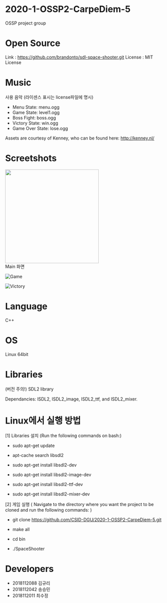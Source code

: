 
# 2020-1-OSSP2-CarpeDiem-5
OSSP project group

Open Source
=================

Link : https://github.com/brandonto/sdl-space-shooter.git
License : MIT License


Music
=================

사용 음악 (라이센스 표시는 license파일에 명시)

- Menu State: menu.ogg
- Game State: level1.ogg
- Boss Fight: boss.ogg
- Victory State: win.ogg
- Game Over State: lose.ogg

Assets are courtesy of Kenney, who can be found here: http://kenney.nl/


Screetshots
=================
<div>
<img width="300" src="https://user-images.githubusercontent.com/59468208/85220193-901daa00-b3e4-11ea-84d1-50b0a3ccd75e.png">
</div>
Main 화면 

![Game]()

![Victory]()

Language
=================

C++


OS
=================

Linux 64bit


Libraries
=================

(버전 주의!) SDL2 library

Dependancies: lSDL2, lSDL2_image, lSDL2_ttf, and lSDL2_mixer.


Linux에서 실행 방법
=================

[1] Libraries 설치 (Run the following commands on bash:)

- sudo apt-get update

- apt-cache search libsdl2

- sudo apt-get install libsdl2-dev

- sudo apt-get install libsdl2-image-dev

- sudo apt-get install libsdl2-ttf-dev

- sudo apt-get install libsdl2-mixer-dev

[2] 게임 실행 ( Navigate to the directory where you want the project to be cloned
   and run the following commands: )

- git clone https://github.com/CSID-DGU/2020-1-OSSP2-CarpeDiem-5.git

- make all

- cd bin

- ./SpaceShooter


Developers
=================

- 2018112088 김규리
- 2018112042 송승민
- 2018112011 최수정 

